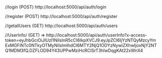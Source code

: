 //login (POST)
http://localhost:5000/api/auth/login

//register (POST)
http://localhost:5000/api/auth/register

//getallUsers (GET)
http://localhost:5000/api/auth/users

//UserInfo/ (GET) => http://localhost:5000/api/auth/userInfo?x-access-token=eyJhbGciOiJIUzI1NiIsInR5cCI6IkpXVCJ9.eyJpZCI6IjYzNTQyMzcyYmExMGFiNTc0NTkyOTMyNiIsImlhdCI6MTY2NjQ1ODYzNywiZXhwIjoxNjY2NTQ1MDM3fQ.DZFLOD94Y43UPPwMziHcRCISrT3hlwDqgKAt22xWnX4

